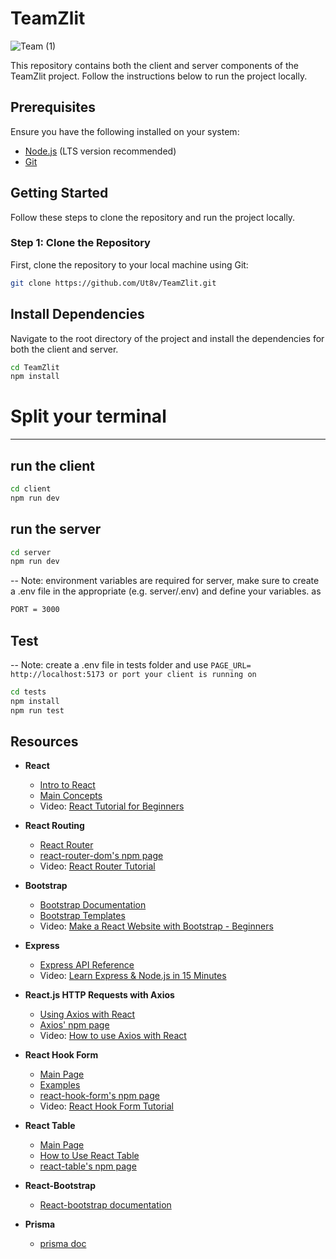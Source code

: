 # TeamZlit

![Team (1)](https://github.com/user-attachments/assets/b95632b8-136a-44f2-ac5e-d91698e077d4)


This repository contains both the client and server components of the TeamZlit project. Follow the instructions below to run the project locally.

## Prerequisites

Ensure you have the following installed on your system:
- [Node.js](https://nodejs.org/) (LTS version recommended)
- [Git](https://git-scm.com/)

## Getting Started

Follow these steps to clone the repository and run the project locally.

### Step 1: Clone the Repository

First, clone the repository to your local machine using Git:

```bash
git clone https://github.com/Ut8v/TeamZlit.git
```
## Install Dependencies 
Navigate to the root directory of the project and install the dependencies for both the client and server.

```bash
cd TeamZlit
npm install
```

# Split your terminal 
--------------------------------------
## run the client
```bash
cd client
npm run dev
```

## run the server 
```bash
cd server
npm run dev
```

-- Note: environment variables are required for server, make sure to create a .env file in the appropriate (e.g. server/.env) and define your variables. 
as 
```bash
PORT = 3000
```

## Test
-- Note: create a .env file in tests folder and use `PAGE_URL= http://localhost:5173 or port your client is running on`
```bash
cd tests
npm install
npm run test
```

## Resources

- **React**
  - [Intro to React](https://reactjs.org/tutorial/tutorial.html)
  - [Main Concepts](https://reactjs.org/docs/hello-world.html)
  - Video: [React Tutorial for Beginners](https://www.youtube.com/watch?v=dGcsHMXbSOA)
 
- **React Routing**
  - [React Router](https://www.reactrouter.com)
  - [react-router-dom's npm page](https://www.npmjs.com/package/react-router-dom)
  - Video: [React Router Tutorial](https://www.youtube.com/watch?v=Law7wfdg_ls)

- **Bootstrap**
  - [Bootstrap Documentation](https://getbootstrap.com/docs/5.0/getting-started/introduction/)
  - [Bootstrap Templates](https://github.com/therebelrobot/awesome-bootstrap#templates)
  - Video: [Make a React Website with Bootstrap - Beginners](https://www.youtube.com/watch?v=RcfvUWJqHOs)
 
- ****Express****
  - [Express API Reference](http://expressjs.com/en/4x/api.html)
  - Video: [Learn Express & Node.js in 15 Minutes](https://www.youtube.com/watch?v=JlgKybraoy4)
 
- **React.js HTTP Requests with Axios**
  - [Using Axios with React](https://www.digitalocean.com/community/tutorials/react-axios-react)
  - [Axios' npm page](https://www.npmjs.com/package/axios)
  - Video: [How to use Axios with React](https://www.youtube.com/watch?v=oQnojIyTXb8)

- **React Hook Form**
  - [Main Page](https://react-hook-form.com/)
  - [Examples](https://github.com/react-hook-form/react-hook-form/tree/master/examples)
  - [react-hook-form's npm page](https://www.npmjs.com/package/react-hook-form)
  - Video: [React Hook Form Tutorial](https://www.youtube.com/watch?v=bU_eq8qyjic)

- **React Table**
  - [Main Page](https://react-table.tanstack.com/)
  - [How to Use React Table](https://codehandbook.org/how-to-use-react-table-in-react-web-app/)
  - [react-table's npm page](https://www.npmjs.com/package/react-table)
 
- **React-Bootstrap**
  - [React-bootstrap documentation](https://react-bootstrap.github.io)

- **Prisma**
  - [prisma doc](https://www.prisma.io/docs/getting-started/setup-prisma/start-from-scratch/relational-databases/using-prisma-migrate-node-postgresql)
